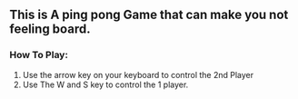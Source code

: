 ## This is A ping pong Game that can make you not feeling board.

### How To Play:
1. Use the arrow key on your keyboard to control the 2nd Player
2. Use The W and S key to control the 1 player.
